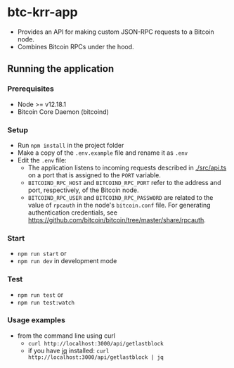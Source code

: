 # btc-krr-app

* Provides an API for making custom JSON-RPC requests to a Bitcoin node.
* Combines Bitcoin RPCs under the hood.

## Running the application
### Prerequisites
* Node >= v12.18.1
* Bitcoin Core Daemon (bitcoind)

### Setup
* Run `npm install` in the project folder
* Make a copy of the `.env.example` file and rename it as `.env`
* Edit the `.env` file:
    * The application listens to incoming requests described in [./src/api.ts](https://github.com/krrprr/btc-krr-app/blob/master/src/api.ts) on a port that is assigned to the `PORT` variable.
    * `BITCOIND_RPC_HOST` and `BITCOIND_RPC_PORT` refer to the address and port, respectively, of the Bitcoin node.
    * `BITCOIND_RPC_USER` and `BITCOIND_RPC_PASSWORD` are related to the value of `rpcauth` in the node's `bitcoin.conf` file.
      For generating authentication credentials, see https://github.com/bitcoin/bitcoin/tree/master/share/rpcauth.

### Start
* `npm run start` or
* `npm run dev` in development mode

### Test
* `npm run test` or
* `npm run test:watch`

### Usage examples
* from the command line using curl
    * `curl http://localhost:3000/api/getlastblock`
    * if you have [jq](https://stedolan.github.io/jq/) installed: `curl http://localhost:3000/api/getlastblock | jq`
